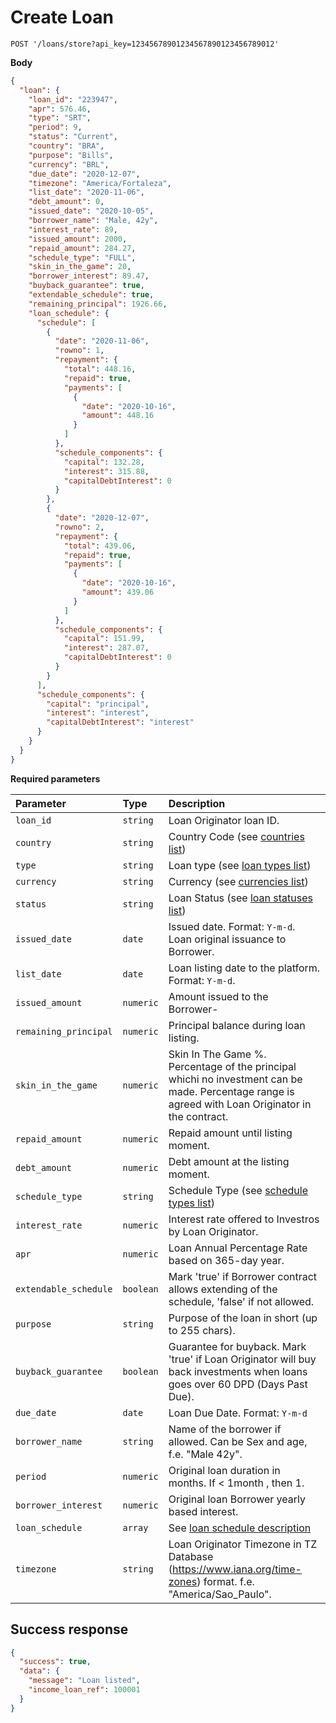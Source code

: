 # Create Loan

```http
POST '/loans/store?api_key=12345678901234567890123456789012'
```

**Body**

```json
{
  "loan": {
    "loan_id": "223947",
    "apr": 576.46,
    "type": "SRT",
    "period": 9,
    "status": "Current",
    "country": "BRA",
    "purpose": "Bills",
    "currency": "BRL",
    "due_date": "2020-12-07",
    "timezone": "America/Fortaleza",
    "list_date": "2020-11-06",
    "debt_amount": 0,
    "issued_date": "2020-10-05",
    "borrower_name": "Male, 42y",
    "interest_rate": 89,
    "issued_amount": 2000,
    "repaid_amount": 284.27,
    "schedule_type": "FULL",
    "skin_in_the_game": 20,
    "borrower_interest": 89.47,
    "buyback_guarantee": true,
    "extendable_schedule": true,
    "remaining_principal": 1926.66,
    "loan_schedule": {
      "schedule": [
        {
          "date": "2020-11-06",
          "rowno": 1,
          "repayment": {
            "total": 448.16,
            "repaid": true,
            "payments": [
              {
                "date": "2020-10-16",
                "amount": 448.16
              }
            ]
          },
          "schedule_components": {
            "capital": 132.28,
            "interest": 315.88,
            "capitalDebtInterest": 0
          }
        },
        {
          "date": "2020-12-07",
          "rowno": 2,
          "repayment": {
            "total": 439.06,
            "repaid": true,
            "payments": [
              {
                "date": "2020-10-16",
                "amount": 439.06
              }
            ]
          },
          "schedule_components": {
            "capital": 151.99,
            "interest": 287.07,
            "capitalDebtInterest": 0
          }
        }
      ],
      "schedule_components": {
        "capital": "principal",
        "interest": "interest",
        "capitalDebtInterest": "interest"
      }
    }
  }
}
```

**Required parameters**

| Parameter | Type | Description |
| :--- | :--- | :--- |
| `loan_id` | `string` | Loan Originator loan ID. |,
| `country` | `string` | Country Code (see [countries list](./classificators/countries.md)) |,
| `type` | `string` | Loan type  (see [loan types list](./classificators/loan_types.md)) |,
| `currency` | `string` | Currency  (see [currencies list](./classificators/currencies.md)) |,
| `status` | `string` | Loan Status  (see [loan statuses list](./classificators/loan_statuses.md)) |,
| `issued_date` | `date` | Issued date. Format: `Y-m-d`. Loan original issuance to Borrower. |,
| `list_date` | `date` | Loan listing date to the platform. Format: `Y-m-d`.  |,
| `issued_amount` | `numeric` | Amount issued to the Borrower- |,
| `remaining_principal` | `numeric` | Principal balance during loan listing. |,
| `skin_in_the_game` | `numeric` | Skin In The Game %. Percentage of the principal whichi no investment can be made. Percentage range is agreed with Loan Originator in the contract. |,
| `repaid_amount` | `numeric` | Repaid amount until listing moment. |,
| `debt_amount` | `numeric` | Debt amount at the listing moment. |,
| `schedule_type` | `string` | Schedule Type  (see [schedule types list](./classificators/schedule_types.md)) |,
| `interest_rate` | `numeric` | Interest rate offered to Investros by Loan Originator. |,
| `apr` | `numeric` | Loan Annual Percentage Rate based on 365-day year. |,
| `extendable_schedule` | `boolean` | Mark 'true' if Borrower contract allows extending of the schedule, 'false' if not allowed. |,
| `purpose` | `string` | Purpose of the loan in short (up to 255 chars). |,
| `buyback_guarantee` | `boolean` | Guarantee for buyback. Mark 'true' if Loan Originator will buy back investments when loans goes over 60 DPD (Days Past Due). |,
| `due_date` | `date` | Loan Due Date. Format: `Y-m-d` |,
| `borrower_name` | `string` | Name of the borrower if allowed. Can be Sex and age, f.e. "Male 42y". |,
| `period` | `numeric` | Original loan duration in months. If < 1month , then 1. |,
| `borrower_interest` | `numeric` | Original loan Borrower yearly based interest. |,
| `loan_schedule` | `array` | See [loan schedule description](./classificators/loan_schedule.md) |,
| `timezone` | `string` | Loan Originator Timezone in TZ Database (https://www.iana.org/time-zones) format. f.e. "America/Sao_Paulo". |,

## Success response

```json
{
  "success": true,
  "data": {
    "message": "Loan listed",
    "income_loan_ref": 100001
  }
}
```
